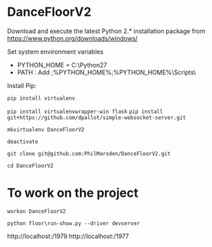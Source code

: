 # DanceFloorV2

Download and execute the latest Python 2.* installation package from https://www.python.org/downloads/windows/

Set system environment variables
- PYTHON_HOME = C:\Python27
- PATH : Add ;%PYTHON_HOME%\;%PYTHON_HOME%\Scripts\ 

Install Pip:

``pip install virtualenv``

``pip install virtualenvwrapper-win flask``
``pip install git+https://github.com/dpallot/simple-websocket-server.git``

``mkvirtualenv DanceFloorV2``

``deactivate``

``git clone git@github.com:PhilMarsden/DanceFloorV2.git``

``cd DanceFloorV2``

# To work on the project
``workon DanceFloorV2``

``python floor\run-show.py --driver devserver``

http://localhost:/1979
http://localhost:/1977

